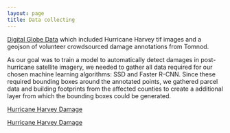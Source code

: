 ```yaml
---
layout: page
title: Data collecting
---
```

[Digital Globe Data](https://www.digitalglobe.com/opendata/hurricane-harvey/post-event) which included Hurricane Harvey tif images and a geojson of volunteer crowdsourced damage annotations from Tomnod.

As our goal was to train a model to automatically detect damages in post-hurricane satellite imagery, we needed to gather all data required for our chosen machine learning algorithms: SSD and Faster R-CNN.  Since these required bounding boxes around the annotated points, we gathered parcel data and building footprints from the affected counties to create a additional layer from which the bounding boxes could be generated.

[Hurricane Harvey Damage](https://github.com/DDS-Lab/disaster-damage-detection/master/Webp.net-gifmaker.gif)

[Hurricane Harvey Damage](https://github.com/DDS-Lab/disaster-damage-detection/master/output_oIUkc4.gif)
